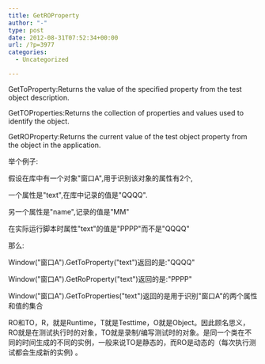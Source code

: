 ```yaml
---
title: GetROProperty
author: "-"
type: post
date: 2012-08-31T07:52:34+00:00
url: /?p=3977
categories:
  - Uncategorized

---
```


GetToProperty:Returns the value of the specified property from the test object description.

GetTOProperties:Returns the collection of properties and values used to identify the object.

GetROProperty:Returns the current value of the test object property from the object in the application.

举个例子:

假设在库中有一个对象"窗口A",用于识别该对象的属性有2个,

一个属性是"text",在库中记录的值是"QQQQ".

另一个属性是"name",记录的值是"MM"

在实际运行脚本时属性"text"的值是"PPPP"而不是"QQQQ"

那么:

Window("窗口A").GetToProperty("text")返回的是:"QQQQ"

Window("窗口A").GetRoProperty("text")返回的是:"PPPP"

Window("窗口A").GetToProperties("text")返回的是用于识别"窗口A"的两个属性和值的集合


RO和TO，R，就是Runtime，T就是Testtime，O就是Object。因此顾名思义，RO就是在测试执行时的对象，TO就是录制/编写测试时的对象。是同一个类在不同的时间生成的不同的实例，一般来说TO是静态的，而RO是动态的（每次执行测试都会生成新的实例) 。